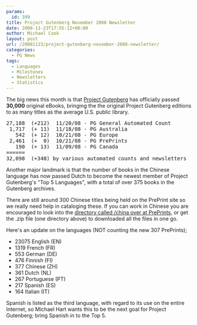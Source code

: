 ```yaml
---
params:
  id: 399
title: Project Gutenberg November 2008 Newsletter
date: 2008-11-23T17:55:12+00:00
author: Michael Cook
layout: post
url: /20081123/project-gutenberg-november-2008-newsletter/
categories:
  - PG News
tags:
  - Languages
  - Milestones
  - Newsletters
  - Statistics
---
```

The big news this month is that [Project Gutenberg](http://www.gutenberg.org "Project Gutenberg website") has officially passed **30,000** original eBooks, bringing the the original Project Gutenberg editions to as many titles as the average U.S. public library.

<pre>27,188  (+212)  11/20/08 - PG General Automated Count
 1,717  (+ 11)  11/18/08 - PG Australia
   542  (+ 12)  10/21/08 - PG Europe
 2,461  (+  0)  10/21/08 - PG PrePrints
   190  (+ 13)  11/09/08 - PG Canada
======
32,098  (+348) by various automated counts and newsletters</pre>

Another major landmark is that the number of books in the Chinese language has now passed Dutch to become the newest member of Project Gutenberg's "Top 5 Languages", with a total of over 375 books in the Gutenberg archives.

There are still around 300 Chinese titles being held on the PrePrint site so we really need help in cataloging these. If you can work in Chinese you are encouraged to look into the [directory called /china over at PrePrints](http://preprints.readingroo.ms/china "Chinse books at PrePrints"), or get the .zip file (one directory above) to downloaded all the files in one go.

Here's an update on the languages (NOT counting the new 307 PrePrints);

  * 23075 English (EN)
  * 1319 French (FR)
  * 553 German (DE)
  * 476 Finnish (FI)
  * 377 Chinese (ZH)
  * 361 Dutch (NL)
  * 267 Portuguese (PT)
  * 217 Spanish (ES)
  * 164 Italian (IT)

Spanish is listed as the third language, with regard to its use on the entire Internet, so Michael Hart wants this to be the next goal for Project Gutenberg; bring Spanish in to the Top 5.
